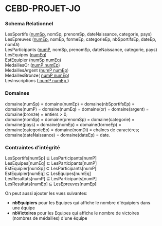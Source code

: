 # CEBD-PROJET-JO

### Schema Relationnel
LesSportifs (<ins>numSp</ins>, nomSp, prenomSp, dateNaissance, categorie, pays)  
LesEpreuves (<ins>numEp</ins>, nomEp, formeEp, categorieEp, nbSportifsEp, dateEp, nomDi)  
LesParticipants (<ins>numP</ins>, nomSp, prenomSp, dateNaissance, categorie, pays)  
LesEquipes (<ins>numEq</ins>)  
EstEquipier (<ins>numSp numEq</ins>)  
MedaillesOr (<ins>numP numEp</ins>)  
MedaillesArgent (<ins>numP numEp</ins>)  
MedaillesBronze( <ins>numP numEp</ins>)  
LesInscriptions (<ins> numP numEp </ins>)  

### Domaines
domaine(numSp) = domaine(numEp) = domaine(nbSportifsEp) = domaine(numP) = domaine(numEq) = domaine(or) = domaine(argent) = domaine(bronze) = entiers > 0;  
domaine(nomSp) = domaine(prenomSp) = domaine(categorie) = domaine(pays) = domaine(nomEp) = domaine(formeEp) = domaine(categorieEp) = domaine(nomDi) = chaînes de caractères;  
domaine(dateNaissance) = domaine(dateEp) = date.  

###  Contraintes d’intégrité
LesSportifs[numSp] ⊆ LesParticipants[numP]  
LesEquipes[numEq] ⊆ LesParticipants[numP]  
EstEquipier[numSp] ⊆ LesParticipants[numP]  
EstEquipier[numEq] ⊆ LesEquipes[numEq]  
LesResultats[numP] ⊆ LesParticipants[numP]  
LesResultats[numEp] ⊆ LesEpreuves[numEp]  

On peut aussi ajouter les vues suivantes:
  - __nbEquipiers__ pour les Equipes qui affiche le nombre d'équipiers dans une équipe
  - __nbVictoires__ pour les Equipes qui affiche le nombre de victoires (nombres de médailles) d'une équipe
